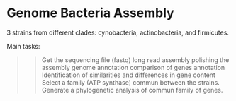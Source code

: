 # Genome Bacteria Assembly

3 strains from different clades: cynobacteria, actinobacteria, and firmicutes.

Main tasks:
>> Get the sequencing file (fastq)
>> long read assembly
>> polishing the assembly
>> genome annotation
>> comparison of genes annotation 
>> Identification of similarities and differences in gene content
>> Select a family (ATP synthase) commun between the strains.
>> Generate a phylogenetic analysis of commun family of genes.






